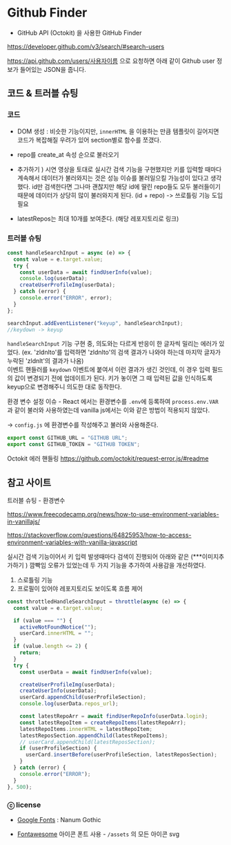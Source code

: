 # Github Finder

- GitHub API (Octokit) 을 사용한 GitHub Finder

https://developer.github.com/v3/search/#search-users

https://api.github.com/users/사용자이름 으로 요청하면 아래 같이 Github user 정보가 들어있는 JSON을 줍니다.

## 코드 & 트러블 슈팅

### 코드

- DOM 생성 : 비슷한 기능이지만, `innerHTML` 을 이용하는 만큼 템플릿이 길어지면 코드가 복잡해질 우려가 있어 section별로 함수를 쪼갰다.

- repo를 create_at 속성 순으로 불러오기

- 추가하기 ) 시연 영상을 토대로 실시간 검색 기능을 구현했지만 키를 입력할 때마다 계속해서 데이터가 불러와지는 것은 성능 이슈를 불러일으킬 가능성이 있다고 생각했다. id만 검색한다면 그나마 괜찮지만 해당 id에 딸린 repo들도 모두 불러들이기 때문에 데이터가 상당히 많이 불러와지게 된다. (id + repo) -> 쓰로틀링 기능 도입 필요

- latestRepos는 최대 10개를 보여준다. (해당 레포지토리로 링크)

### 트러블 슈팅

```js
const handleSearchInput = async (e) => {
  const value = e.target.value;
  try {
    const userData = await findUserInfo(value);
    console.log(userData);
    createUserProfileImg(userData);
  } catch (error) {
    console.error("ERROR", error);
  }
};

searchInput.addEventListener("keyup", handleSearchInput);
//keydown -> keyup
```

`handleSearchInput` 기능 구현 중, 의도와는 다르게 반응이 한 글자씩 밀리는 에러가 있었다. (ex. 'zldnlto'를 입력하면 'zldnlto'의 검색 결과가 나와야 하는데 마지막 글자가 누락된 'zldnlt'의 결과가 나옴)  
이벤트 핸들러를 `keydown` 이벤트에 붙여서 이런 결과가 생긴 것인데, 이 경우 입력 필드의 값이 변경되기 전에 업데이트가 된다. 키가 놓이면 그 때 입력된 값을 인식하도록 keyup으로 변경해주니 의도한 대로 동작한다.

환경 변수 설정 이슈 -
React 에서는 환경변수를 `.env`에 등록하여 `process.env.VAR` 과 같이 불러와 사용하였는데 vanilla js에서는 이와 같은 방법이 적용되지 않았다.

-> `config.js` 에 환경변수를 작성해주고 불러와 사용해준다.

```js
export const GITHUB_URL = "GITHUB URL";
export const GITHUB_TOKEN = "GITHUB TOKEN";
```

Octokit 에러 핸들링
https://github.com/octokit/request-error.js/#readme

## 참고 사이트

트러블 슈팅 - 환경변수

https://www.freecodecamp.org/news/how-to-use-environment-variables-in-vanillajs/

https://stackoverflow.com/questions/64825953/how-to-access-environment-variables-with-vanilla-javascript

실시간 검색 기능이어서 키 입력 발생때마다 검색이 진행되어
아래와 같은 (\*\*\*이미지추가하기 ) 깜빡임 오류가 있었는데 두 가지 기능을 추가하여 사용감을 개선하였다.

1. 스로틀링 기능
2. 프로필이 있어야 레포지토리도 보이도록 흐름 제어

```js
const throttledHandleSearchInput = throttle(async (e) => {
  const value = e.target.value;

  if (value === "") {
    activeNotFoundNotice("");
    userCard.innerHTML = "";
  }
  if (value.length <= 2) {
    return;
  }
  try {
    const userData = await findUserInfo(value);

    createUserProfileImg(userData);
    createUserInfo(userData);
    userCard.appendChild(userProfileSection);
    console.log(userData.repos_url);

    const latestRepoArr = await findUserRepoInfo(userData.login);
    const latestRepoItem = createRepoItems(latestRepoArr);
    latestRepoItems.innerHTML = latestRepoItem;
    latestReposSection.appendChild(latestRepoItems);
    // userCard.appendChild(latestReposSection);
    if (userProfileSection) {
      userCard.insertBefore(userProfileSection, latestReposSection);
    }
  } catch (error) {
    console.error("ERROR");
  }
}, 500);
```

### ⓒ license

- [Google Fonts](https://fonts.google.com/specimen/Nanum+Gothic/about?query=nanum) : Nanum Gothic

- [Fontawesome](https://fontawesome.com/) 아이콘 폰트 사용 - `/assets` 의 모든 아이콘 svg

```

```
